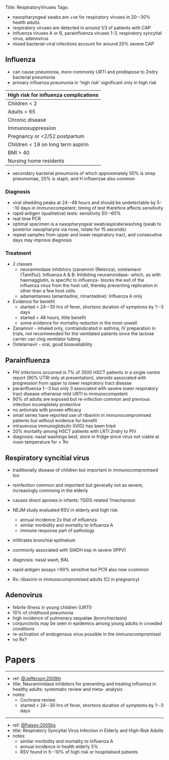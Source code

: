 Title: RespiratoryViruses
Tags:

- nasopharyngeal swabs are +ve for respiratory viruses in 20--30% health adults
- respiratory viruses are detected in around 1/3 of patients with CAP
- Influenza viruses A or B, parainfluenza viruses 1-3, respiratory syncytial virus, adenovirus
- mixed bacterial-viral infections account for around 20% severe CAP


## Influenza

- can cause pneumonia, more commonly URTI and predispose to 2ndry bacterial pneumonia
- primary influenza pneumonia in 'high risk' significant only in high risk

High risk for influenza complications |
------------------------------------- |
Children < 2 |
Adults > 65 |
Chronic disease |
Immunosuppression |
Pregnancy or <2/52 postpartum |
Children < 19 on long term aspirin |
BMI > 40 |
Nursing home residents |

- secondary bacterial pneumonia of which approximately 50% is strep pneumoniae, 20% is staph, and H influenzae also common

### Diagnosis

- viral shedding peaks at 24--48 hours and should be undetectable by 5--10 days in immunocompetent; timing of test therefore affects sensitivity
- rapid antigen (qualitative) tests: sensitivity 50--60%
- real time PCR
- optimal specimen is a nasopharyngeal swab/aspirate/washing (swab to posterior nasopharynx via nose, rotate for 15 seconds)
- repeat samples from upper and lower respiratory tract, and consecutive days may improve diagnosis

### Treatment

- 2 classes
	- neuraminidase inhibitors (zanamivir (Relenza), ostelamavir (Tamiflu)): Influenza A & B: Inhibiting neuraminidase- which, as with haemagglutin, is specific to influenza- blocks the exit of the influenza virus from the host cell, thereby preventing replication in other than a few host cells.
	- adamantanses (amantadine, rimantadine): Influenza A only
- Evidence for benefit
	- started < 24--30 hrs of fever, shortens duration of symptoms by 1--3 days
	- started > 48 hours, little benefit
	- some evidence for mortality reducton in the most unwell
- Zanamivir - inhaled only, contraindicated in asthma, IV preparation in trials, not recommended for the ventilated patients since the lactose carrier can clog ventilator tubing
- Ostelamavir - oral, good bioavailability


## Parainfluenza

- PIV infections occurred in 7% of 3500 HSCT patients in a single centre report (90% UTRI only at presentation), steroids associated with progression from upper to lower respiratory tract disease
- parainfluenza 1--3 but only 3 associated with severe lower respiratory tract disease otherwise mild URTI in immunocompetent
- 90% of adults are exposed but re-infection common and previous infection incompletely protective
- no antivirals with proven efficacy
- small series have reported use of ribavirin in immunocompromised patients but without evidence for benefit
- intravenous immunoglobulin (IVIG) has been tried
- 20% mortality among HSCT patients with LRTI 2ndry to PIV
- diagnosis: nasal washings best, store in fridge since virus not viable at room temperature for > 1hr

## Respiratory syncitial virus

- traditionally disease of children but important in immunocompromised too
- reinfection common and important but generally not as severe, increasingly commong in the elderly
- causes direct apnoea in infants: ?SIDS related ?mechanism

- NEJM study evaluated RSV in elderly and high risk
	- annual incidence 2x that of influenza
	- similar morbidity and mortality to Influenza A
	- immune response part of pathology
- infiltrates bronchial epithelium
- commonly associated with SIADH esp in severe (IPPV)
- diagnosis: nasal wash, BAL
- rapid antigen assays >90% sensitive but PCR also now ccommon
- Rx: ribavirin in immunocompromised adults (CI in pregnancy)

## Adenovirus

- febrile illness in young children (URTI)
- 10% of childhood pneumonia
- high incidence of pulmonary sequelae (bronchiectasis)
- conjunctivits may be seen in epidemics among young adults in crowded conditions
- re-activation of endogenous virus possible in the immunocompromised
- no Rx?

# Papers

---

- ref: [@Jefferson:2009ih](papers2://publication/doi/10.1136/bmj.b5106)
- title: Neuraminidase inhibitors for preventing and treating influenza in healthy adults: systematic review and meta- analysis
- notes:
	- Cochrane review
	- started < 24--30 hrs of fever, shortens duration of symptoms by 1--3 days

---

- ref: [@Falsey:2005hs](papers2://publication/doi/10.1056/NEJMoa043951)
- title: Respiratory Syncytial Virus Infection in Elderly and High-Risk Adults
- notes:
	- similar morbidity and mortality to Influenza A
	- annual incidence in health elderly 5%
	- RSV found in 5--10% of high risk or hospitalised patients
